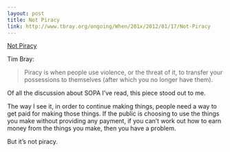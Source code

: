 ```yaml
--- 
layout: post
title: Not Piracy
link: http://www.tbray.org/ongoing/When/201x/2012/01/17/Not-Piracy
---
```

<a href=
"http://www.tbray.org/ongoing/When/201x/2012/01/17/Not-Piracy">Not
Piracy</a><br>

<p>Tim Bray:</p>

<blockquote>
  <p>Piracy is when people use violence, or the threat of it, to
  transfer your possessions to themselves (after which you no
  longer have them).</p>
</blockquote>

<p>Of all the discussion about SOPA I’ve read, this piece stood out
to me.</p>

<p>The way I see it, in order to continue making things, people
need a way to get paid for making those things. If the public is
choosing to use the things you make without providing any payment,
if you can’t work out how to earn money from the things you make,
then you have a problem.</p>

<p>But it’s not piracy.</p>
